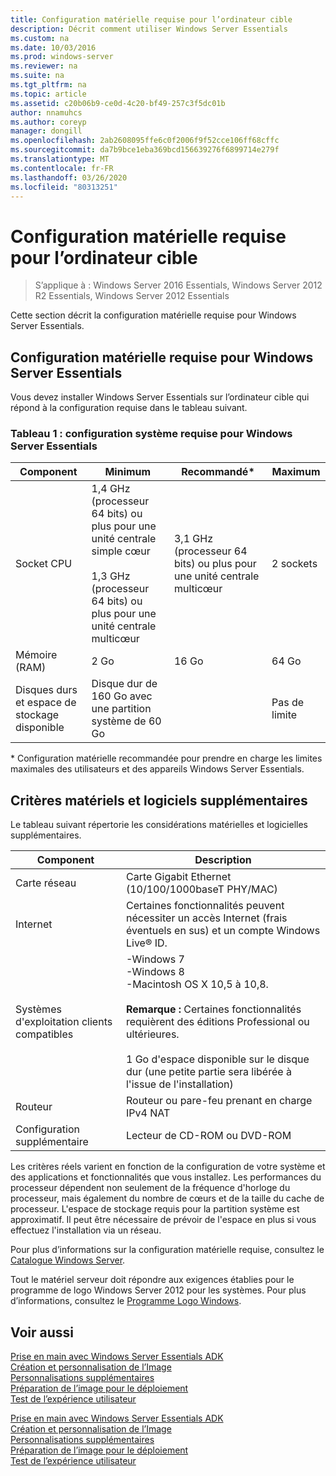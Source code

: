 ```yaml
---
title: Configuration matérielle requise pour l’ordinateur cible
description: Décrit comment utiliser Windows Server Essentials
ms.custom: na
ms.date: 10/03/2016
ms.prod: windows-server
ms.reviewer: na
ms.suite: na
ms.tgt_pltfrm: na
ms.topic: article
ms.assetid: c20b06b9-ce0d-4c20-bf49-257c3f5dc01b
author: nnamuhcs
ms.author: coreyp
manager: dongill
ms.openlocfilehash: 2ab2608095ffe6c0f2006f9f52cce106ff68cffc
ms.sourcegitcommit: da7b9bce1eba369bcd156639276f6899714e279f
ms.translationtype: MT
ms.contentlocale: fr-FR
ms.lasthandoff: 03/26/2020
ms.locfileid: "80313251"
---
```

# <a name="hardware-requirements-for-the-target-computer"></a>Configuration matérielle requise pour l’ordinateur cible

>S’applique à : Windows Server 2016 Essentials, Windows Server 2012 R2 Essentials, Windows Server 2012 Essentials

Cette section décrit la configuration matérielle requise pour Windows Server Essentials.  
  
## <a name="hardware-requirements-for-windows-server-essentials"></a>Configuration matérielle requise pour Windows Server Essentials  
 Vous devez installer Windows Server Essentials sur l’ordinateur cible qui répond à la configuration requise dans le tableau suivant.  
  
### <a name="table-1--system-requirements-for-windows-server-essentials"></a>Tableau 1 : configuration système requise pour Windows Server Essentials  
  
|Component|Minimum|Recommandé*|Maximum|  
|---------------|-------------|-------------------|-------------|  
|Socket CPU|1,4 GHz (processeur 64 bits) ou plus pour une unité centrale simple cœur<br /><br /> 1,3 GHz (processeur 64 bits) ou plus pour une unité centrale multicœur|3,1 GHz (processeur 64 bits) ou plus pour une unité centrale multicœur|2 sockets|  
|Mémoire (RAM)|2 Go|16 Go|64 Go|  
|Disques durs et espace de stockage disponible|Disque dur de 160 Go avec une partition système de 60 Go||Pas de limite|  
  
 \* Configuration matérielle recommandée pour prendre en charge les limites maximales des utilisateurs et des appareils Windows Server Essentials.  
  
## <a name="additional-hardware-and-software-requirements"></a>Critères matériels et logiciels supplémentaires  
 Le tableau suivant répertorie les considérations matérielles et logicielles supplémentaires.  
  
|Component|Description|  
|---------------|-----------------|  
|Carte réseau|Carte Gigabit Ethernet (10/100/1000baseT PHY/MAC)|  
|Internet|Certaines fonctionnalités peuvent nécessiter un accès Internet (frais éventuels en sus) et un compte Windows Live® ID.|  
|Systèmes d'exploitation clients compatibles|-Windows 7<br />-Windows 8<br />-Macintosh OS X 10,5 à 10,8.<br /><br /> **Remarque :** Certaines fonctionnalités requièrent des éditions Professional ou ultérieures.<br /><br /> 1 Go d'espace disponible sur le disque dur (une petite partie sera libérée à l'issue de l'installation)|  
|Routeur|Routeur ou pare-feu prenant en charge IPv4 NAT|  
|Configuration supplémentaire|Lecteur de CD-ROM ou DVD-ROM|  
  
 Les critères réels varient en fonction de la configuration de votre système et des applications et fonctionnalités que vous installez. Les performances du processeur dépendent non seulement de la fréquence d'horloge du processeur, mais également du nombre de cœurs et de la taille du cache de processeur. L'espace de stockage requis pour la partition système est approximatif. Il peut être nécessaire de prévoir de l'espace en plus si vous effectuez l'installation via un réseau.  
  
 Pour plus d’informations sur la configuration matérielle requise, consultez le [Catalogue Windows Server](https://www.windowsservercatalog.com).  
  
 Tout le matériel serveur doit répondre aux exigences établies pour le programme de logo Windows Server 2012 pour les systèmes. Pour plus d’informations, consultez le [Programme Logo Windows](https://www.microsoft.com/whdc/winlogo/hwrequirements.mspx).  
  
## <a name="see-also"></a>Voir aussi  

 [Prise en main avec Windows Server Essentials ADK](Getting-Started-with-the-Windows-Server-Essentials-ADK.md)   
 [Création et personnalisation de l’Image](Creating-and-Customizing-the-Image.md)   
 [Personnalisations supplémentaires](Additional-Customizations.md)   
 [Préparation de l’image pour le déploiement](Preparing-the-Image-for-Deployment.md)   
 [Test de l’expérience utilisateur](Testing-the-Customer-Experience.md)

 [Prise en main avec Windows Server Essentials ADK](../install/Getting-Started-with-the-Windows-Server-Essentials-ADK.md)   
 [Création et personnalisation de l’Image](../install/Creating-and-Customizing-the-Image.md)   
 [Personnalisations supplémentaires](../install/Additional-Customizations.md)   
 [Préparation de l’image pour le déploiement](../install/Preparing-the-Image-for-Deployment.md)   
 [Test de l’expérience utilisateur](../install/Testing-the-Customer-Experience.md)

